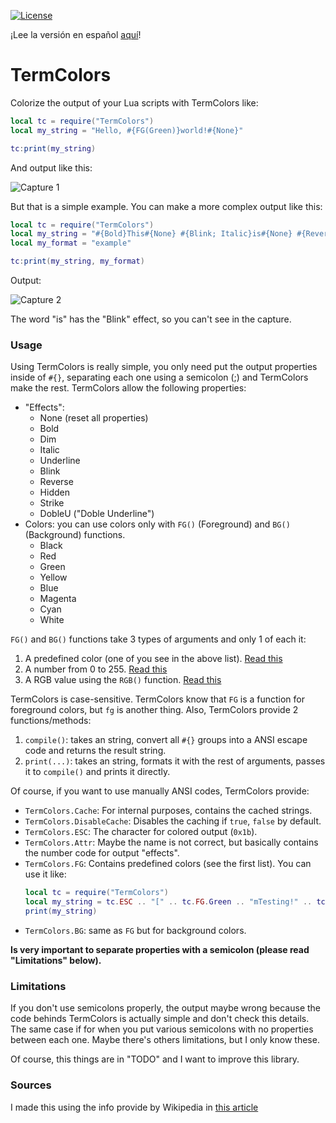 [![License][LicenseBadge]][licenseURL]

¡Lee la versión en español [aquí](README_es.md)!

# TermColors

Colorize the output of your Lua scripts with TermColors like:

```lua
local tc = require("TermColors")
local my_string = "Hello, #{FG(Green)}world!#{None}"

tc:print(my_string)
```

And output like this:

![Capture 1](cap1.png)

But that is a simple example. You can make a more complex output like this:

```lua
local tc = require("TermColors")
local my_string = "#{Bold}This#{None} #{Blink; Italic}is#{None} #{Reverse; FG(RGB(167, 110, 78))}a#{None} #{DobleU; Strike}more#{None} #{BG(146)}complex#{None} %s."
local my_format = "example"

tc:print(my_string, my_format)
```

Output:

![Capture 2](cap2.png)

The word "is" has the "Blink" effect, so you can't see in the capture.

### Usage

Using TermColors is really simple, you only need put the output properties inside of `#{}`, separating each one using a semicolon (;) and TermColors make the rest. TermColors allow the following properties:

  - "Effects":
    * None (reset all properties)
    * Bold
    * Dim
    * Italic
    * Underline
    * Blink
    * Reverse
    * Hidden
    * Strike
    * DobleU ("Doble Underline")
  - Colors: you can use colors only with `FG()` (Foreground) and `BG()` (Background) functions.
    * Black
    * Red
    * Green
    * Yellow
    * Blue
    * Magenta
    * Cyan
    * White

`FG()` and `BG()` functions take 3 types of arguments and only 1 of each it:
  1. A predefined color (one of you see in the above list). [Read this][1]
  2. A number from 0 to 255. [Read this][2]
  3. A RGB value using the `RGB()` function. [Read this][3]

TermColors is case-sensitive. TermColors know that `FG` is a function for foreground colors, but `fg` is another thing. Also, TermColors provide 2 functions/methods:

  1. `compile()`: takes an string, convert all `#{}` groups into a ANSI escape code and returns the result string.
  2. `print(...)`: takes an string, formats it with the rest of arguments, passes it to `compile()` and prints it directly.

Of course, if you want to use manually ANSI codes, TermColors provide:

  - `TermColors.Cache`: For internal purposes, contains the cached strings.
  - `TermColors.DisableCache`: Disables the caching if `true`, `false` by default.
  - `TermColors.ESC`: The character for colored output (`0x1b`).
  - `TermColors.Attr`: Maybe the name is not correct, but basically contains the number code for output "effects".
  - `TermColors.FG`: Contains predefined colors (see the first list). You can use it like:
    ```lua
    local tc = require("TermColors")
    local my_string = tc.ESC .. "[" .. tc.FG.Green .. "mTesting!" .. tc.ESC .. "[" .. tc.Attr.None
    print(my_string)
    ```
  - `TermColors.BG`: same as `FG` but for background colors.

__Is very important to separate properties with a semicolon (please read "Limitations" below).__

### Limitations

If you don't use semicolons properly, the output maybe wrong because the code behinds TermColors is actually simple and don't check this details. The same case if for when you put various semicolons with no properties between each one. Maybe there's others limitations, but I only know these.

Of course, this things are in "TODO" and I want to improve this library.

### Sources

I made this using the info provide by Wikipedia in [this article][4]

[1]: https://en.wikipedia.org/wiki/ANSI_escape_code#3/4_bit
[2]: https://en.wikipedia.org/wiki/ANSI_escape_code#8-bit
[3]: https://en.wikipedia.org/wiki/ANSI_escape_code#24-bit
[4]: https://en.wikipedia.org/wiki/ANSI_escape_code
[LicenseBadge]: https://img.shields.io/badge/License-Zlib-brightgreen?style=for-the-badge
[LicenseURL]: https://opensource.org/licenses/Zlib
